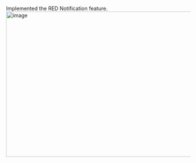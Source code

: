 Implemented the RED Notification feature. 
<img width="940" height="398" alt="image" src="https://github.com/user-attachments/assets/8b6d67f2-04c3-4d8a-9268-953c4f7cb31f" />
